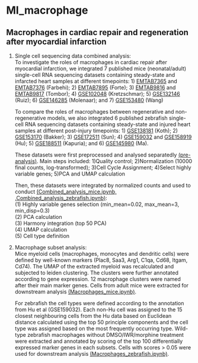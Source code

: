# MI_macrophage
## Macrophages in cardiac repair and regeneration after myocardial infarction

  1. Single cell sequencing data combined analysis:  
     To investigate the roles of macrophages in cardiac repair after myocardial infarction, we integrated 7 published mice (neonatal/adult) single-cell RNA sequencing datasets containing steady-state and infarcted heart samples at different timepoints: 1) [EMTAB7365](https://www.ebi.ac.uk/biostudies/arrayexpress/studies/E-MTAB-7365) and [EMTAB7376](https://www.ebi.ac.uk/biostudies/arrayexpress/studies/E-MTAB-7376) (Farbehi); 2) [EMTAB7895](https://www.ebi.ac.uk/biostudies/arrayexpress/studies/E-MTAB-7895) (Forte); 3) [EMTAB9816](https://www.ebi.ac.uk/biostudies/arrayexpress/studies/E-MTAB-9816) and [EMTAB9817](https://www.ebi.ac.uk/biostudies/arrayexpress/studies/E-MTAB-9817) (Tombor); 4) [GSE102048](https://www.ncbi.nlm.nih.gov/geo/query/acc.cgi?acc=GSE102048) (Kretzschmar); 5) [GSE132146](https://www.ncbi.nlm.nih.gov/geo/query/acc.cgi?acc=GSE132146) (Ruiz); 6) [GSE146285](https://www.ncbi.nlm.nih.gov/geo/query/acc.cgi?acc=GSE146285) (Molenaar); and 7) [GSE153480](https://www.ncbi.nlm.nih.gov/geo/query/acc.cgi?acc=GSE153480) (Wang)
     
     To compare the roles of macrophages between regenerative and non-regenerative models, we also integrated 6 published zebrafish single-cell RNA sequencing datasets containing steady-state and injured heart samples at different post-injury timepoints: 1) [GSE138181](https://www.ncbi.nlm.nih.gov/geo/query/acc.cgi?acc=GSE138181) (Koth); 2) [GSE153170](https://www.ncbi.nlm.nih.gov/geo/query/acc.cgi?acc=GSE153170) (Bakker); 3) [GSE172511](https://www.ncbi.nlm.nih.gov/geo/query/acc.cgi?acc=GSE172511) (Sun); 4) [GSE159032](https://www.ncbi.nlm.nih.gov/geo/query/acc.cgi?acc=GSE159032) and [GSE158919](https://www.ncbi.nlm.nih.gov/geo/query/acc.cgi?acc=GSE158919) (Hu); 5) [GSE188511](https://www.ncbi.nlm.nih.gov/geo/query/acc.cgi?acc=GSE188511) (Kapuria); and 6) [GSE145980](https://www.ncbi.nlm.nih.gov/geo/query/acc.cgi?acc=GSE145980) (Ma).
     
     These datasets were first preprocessed and analysed separatedly [(pre-analysis)](./preanalysis). Main steps included: 1)Quality control; 2)Normalization (10000 final counts, log-transformed); 3)Cell Cycle Assignment; 4)Select highly variable genes; 5)PCA and UMAP calculation
     
     Then, these datasets were integrated by normalized counts and used to conduct [(Combined_analysis_mice.ipynb, ](./annotation/Combined_analysis_mice.ipynb),[Combined_analysis_zebrafish.ipynb)](./annotation/Combined_analysis_zebrafish.ipynb):    
  (1) Highly variable genes selection (min_mean=0.02, max_mean=3, min_disp=0.3)  
  (2) PCA calculation  
  (3) Harmony integration (top 50 PCA)  
  (4) UMAP calculation  
  (5) Cell type definition

  2. Macrophage subset analysis:  
     Mice myeloid cells (macrophages, monocytes and dendritic cells) were defined by well-known markers (Plac8, Saa3, Arg1, C1qa, Cd68, Itgam, Cd74). The UMAP of the extracted myeloid was recalculated and subjected to leiden clustering. The clusters were further annotated according to gene expression. 12 macrophage clusters were named after their main marker genes. Cells from adult mice were extracted for downstream analysis [(Macrophages_mice.ipynb)](./annotation/Macrophages_mice.ipynb).
       
     For zebrafish the cell types were defined according to the annotation from Hu et al (GSE159032). Each non-Hu cell was assigned to the 15 closest neighbouring cells from the Hu data based on Euclidean distance calculated using the top 50 principle components and the cell type was assigned based on the most frequently occurring type. Wild-type zebrafish macrophages without DMSO/IWR/morphine treatment were extracted and annotated by scoring of the top 100 differentially expressed marker genes in each subsets. Cells with scores > 0.05 were used for downstream analysis [(Macrophages_zebrafish.ipynb)](./annotation/Macrophages_zebrafish.ipynb).  
     
     
